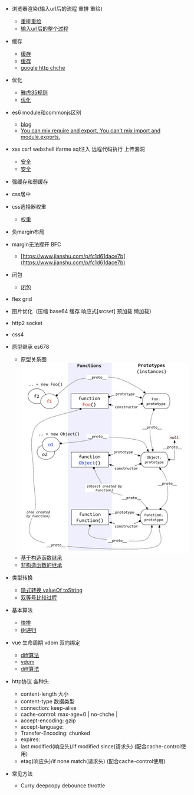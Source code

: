 + 浏览器渲染(输入url后的流程 重排 重绘)
  - [重排重绘](https://juejin.im/post/5a9923e9518825558251c96a?utm_source=gold_browser_extension)
  - [输入url后的整个过程](https://www.jianshu.com/p/9075ee83b679)

+ 缓存
  - [缓存](https://my.oschina.net/leejun2005/blog/369148)
  - [缓存](http://blog.csdn.net/jiana227/article/details/7732227)
  - [google http chche](https://developers.google.com/web/fundamentals/performance/optimizing-content-efficiency/http-caching?hl=zh-cn)

+ 优化
  - [雅虎35规则](https://github.com/creeperyang/blog/issues/1)
  - [优化](https://www.zhihu.com/question/21658448)

+ es6 module和commonjs区别
  - [blog](https://github.com/ShowJoy-com/showjoy-blog/issues/39)
  - [You can mix require and export. You can't mix import and module.exports.](https://github.com/webpack/webpack/issues/4039)

+ xss csrf webshell ifarme sql注入 远程代码执行 上传漏洞
  - [安全](http://web.jobbole.com/92875/)
  - [安全](http://web.jobbole.com/92893/)

+ 强缓存和弱缓存

+ css居中

+ css选择器权重
  - [权重](https://www.cnblogs.com/dq-Leung/p/4213375.html)

+ 负margin布局

+ margin无法撑开 BFC
  - [https://www.jianshu.com/p/fc1d61dace7b](https://www.jianshu.com/p/fc1d61dace7b)

+ 闭包
  - [闭包](https://www.zhihu.com/question/34210214)

+ flex grid

+ 图片优化（压缩 base64 缓存 响应式[srcset] 预加载 懒加载）

+ http2 socket

+ css4

+ 原型继承 es678
  - 原型关系图
  ![prototype vs __proto__](prototype.jpeg)
  - [基于构造函数继承](http://www.ruanyifeng.com/blog/2010/05/object-oriented_javascript_inheritance.html)
  - [非构造函数的继承](http://www.ruanyifeng.com/blog/2010/05/object-oriented_javascript_inheritance_continued.html)

+ 类型转换
  - [隐式转换 valueOf toString](http://frontenddev.org/link/conversion-of-tostring-and-the-valueof-javascript-object.html)
  - [双等号比较过程](https://segmentfault.com/a/1190000008038751)

+ 基本算法
  - [快排](http://www.ruanyifeng.com/blog/2011/04/quicksort_in_javascript.html)
  - [树递归]()

+ vue 生命周期 vdom 双向绑定
  - [diff算法](https://segmentfault.com/a/1190000008782928)
  - [vdom](https://segmentfault.com/a/1190000013469565)
  - [diff算法](https://blog.csdn.net/u010692018/article/details/78799335)

+ http协议 各种头
  - content-length  大小
  - content-type  数据类型
  - connection: keep-alive
  - cache-control: max-age=0 | no-chche | 
  - accept-encoding: gzip
  - accept-language: 
  - Transfer-Encoding: chunked
  - expires: 
  - last modified(响应头)/if modified since(请求头) (配合cache-control使用)
  - etag(响应头)/if none match(请求头) (配合cache-control使用)
+ 常见方法
  - Curry deepcopy debounce throttle 
